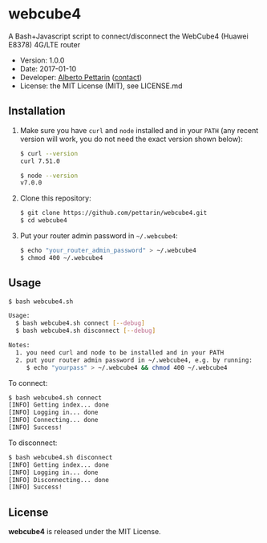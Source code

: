 # webcube4

A Bash+Javascript script to connect/disconnect the WebCube4 (Huawei E8378) 4G/LTE router

* Version: 1.0.0
* Date: 2017-01-10
* Developer: [Alberto Pettarin](http://www.albertopettarin.it/) ([contact](http://www.albertopettarin.it/contact.html))
* License: the MIT License (MIT), see LICENSE.md


## Installation

1. Make sure you have ``curl`` and ``node`` installed and in your ``PATH``
   (any recent version will work, you do not need the exact version shown below):

    ```bash
    $ curl --version
    curl 7.51.0

    $ node --version
    v7.0.0
    ```

2. Clone this repository:

    ```bash
    $ git clone https://github.com/pettarin/webcube4.git
    $ cd webcube4
    ```

3. Put your router admin password in ``~/.webcube4``:

    ```bash
    $ echo "your_router_admin_password" > ~/.webcube4
    $ chmod 400 ~/.webcube4
    ```


## Usage

```bash
$ bash webcube4.sh

Usage:
  $ bash webcube4.sh connect [--debug]
  $ bash webcube4.sh disconnect [--debug]

Notes:
  1. you need curl and node to be installed and in your PATH
  2. put your router admin password in ~/.webcube4, e.g. by running:
     $ echo "yourpass" > ~/.webcube4 && chmod 400 ~/.webcube4
```

To connect:

```bash
$ bash webcube4.sh connect
[INFO] Getting index... done
[INFO] Logging in... done
[INFO] Connecting... done
[INFO] Success!
```

To disconnect:

```bash
$ bash webcube4.sh disconnect
[INFO] Getting index... done
[INFO] Logging in... done
[INFO] Disconnecting... done
[INFO] Success!
```


## License

**webcube4** is released under the MIT License.
